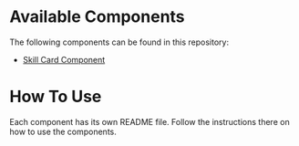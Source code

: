 # Available Components

The following components can be found in this repository:

- [Skill Card Component](./website-skillcard-component/README.md)

# How To Use

Each component has its own README file. Follow the instructions there on how to use the components.
